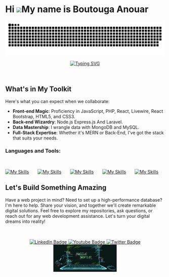 Hi ![](https://user-images.githubusercontent.com/18350557/176309783-0785949b-9127-417c-8b55-ab5a4333674e.gif)My name is Boutouga Anouar
========================================================================================================================================
<div align="center">
<div align="center">
  <img  src="grid-snake.svg" alt="snake" />
</div>


  [![Typing SVG](https://readme-typing-svg.demolab.com?font=&pause=1000&center=true&vCenter=true&width=435&lines=Hi+My+Name+Is+Boutouga;I+Am+A+Web+Developer+;Based+In+Agadir%2C+Morocco)](https://git.io/typing-svg)


<br/>

<div align="left">
 
## What's in My Toolkit
Here's what you can expect when we collaborate:
- **Front-end Magic**: Proficiency in JavaScript, PHP, React, Livewire, React Bootstrap, HTML5, and CSS3.
- **Back-end Wizardry**: Node.js  Express.js And Laravel.
- **Data Mastership**: I wrangle data with MongoDB and MySQL.
- **Full-Stack Expertise**: Whether it's MERN or Back-End, I've got the stack that suits your needs.
</div>
<h3 align="left">Languages and Tools:</h3>
<div align="left"> 
<br/>


[![My Skills](https://skillicons.dev/icons?i=html,css)](https://skillicons.dev) &nbsp;&nbsp;&nbsp;&nbsp;&nbsp; 
[![My Skills](https://skillicons.dev/icons?i=js,react,php,laravel)](https://skillicons.dev) &nbsp;&nbsp;&nbsp;&nbsp;&nbsp; 
[![My Skills](https://skillicons.dev/icons?i=nodejs,express)](https://skillicons.dev) &nbsp;&nbsp;&nbsp;&nbsp;&nbsp;
[![My Skills](https://skillicons.dev/icons?i=mongodb,mysql)](https://skillicons.dev) &nbsp;&nbsp;&nbsp;&nbsp;&nbsp;
[![My Skills](https://skillicons.dev/icons?i=git,github,gitlab)](https://skillicons.dev)
<br/> 

## Let's Build Something Amazing
Have a web project in mind? Need to set up a high-performance database? I'm here to help. Share your vision, and together we'll create remarkable digital solutions.
Feel free to explore my repositories, ask questions, or reach out for any web development assistance. Let's turn your digital dreams into reality!
</div>
<br/>
<br/>
<div id="badges" align="center" >
  <a href="https://www.linkedin.com/in/anouar-boutouga/" target="blank">
    <img src="https://img.shields.io/badge/LinkedIn-blue?style=for-the-badge&logo=linkedin&logoColor=white" alt="LinkedIn Badge"/>
  </a>
  <a href="https://www.youtube.com/channel/UCvrN4QJGQgFJZET7hqJFA0A" target="blank">
    <img src="https://img.shields.io/badge/YouTube-red?style=for-the-badge&logo=youtube&logoColor=white" alt="Youtube Badge"/>
  </a>
  <a href="https://twitter.com/AnouarBoutouga" target="blank">
    <img src="https://img.shields.io/badge/Twitter-blue?style=for-the-badge&logo=twitter&logoColor=white" alt="Twitter Badge"/>
  </a>
</div >
  <img src="ezgif.com-crop (1).gif" alt="Hello World !" width="200"/>
</div>
</div>
</div>
